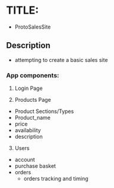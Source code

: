 # TITLE:
 - ProtoSalesSite
## Description
 - attempting to create a basic sales site
### App components:
1. Login Page

2. Products Page
* Product Sections/Types
* Product_name
* price
* availability
* description

3. Users
* account
* purchase basket
* orders
    * orders tracking and timing







